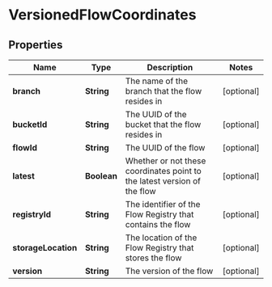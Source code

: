 # VersionedFlowCoordinates

## Properties
Name | Type | Description | Notes
------------ | ------------- | ------------- | -------------
**branch** | **String** | The name of the branch that the flow resides in |  [optional]
**bucketId** | **String** | The UUID of the bucket that the flow resides in |  [optional]
**flowId** | **String** | The UUID of the flow |  [optional]
**latest** | **Boolean** | Whether or not these coordinates point to the latest version of the flow |  [optional]
**registryId** | **String** | The identifier of the Flow Registry that contains the flow |  [optional]
**storageLocation** | **String** | The location of the Flow Registry that stores the flow |  [optional]
**version** | **String** | The version of the flow |  [optional]
